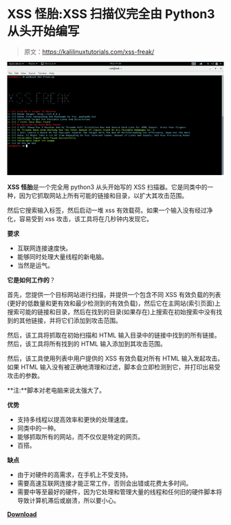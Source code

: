 # XSS 怪胎:XSS 扫描仪完全由 Python3 从头开始编写

> 原文：<https://kalilinuxtutorials.com/xss-freak/>

[![XSS-Freak : XSS Scanner Fully Written In Python3 From Scratch](img/75594dacb344ced29442097de9d76894.png "XSS-Freak : XSS Scanner Fully Written In Python3 From Scratch")](https://1.bp.blogspot.com/-8uQCg3g03Zc/XkPviBVihCI/AAAAAAAAE6A/tm9GV9hAUCUUcU5VMVllIit1isw7RatSACLcBGAsYHQ/s1600/XSS-Freak%25281%2529.png)

**XSS 怪胎**是一个完全用 python3 从头开始写的 XSS 扫描器。它是同类中的一种，因为它抓取网站上所有可能的链接和目录，以扩大其攻击范围。

然后它搜索输入标签，然后启动一堆 xss 有效载荷。如果一个输入没有经过净化，容易受到 xss 攻击，该工具将在几秒钟内发现它。

**要求**

*   互联网连接速度快。
*   能够同时处理大量线程的新电脑。
*   当然是运气。

**它是如何工作的**？

首先，您提供一个目标网站进行扫描，并提供一个包含不同 XSS 有效负载的列表(更好的低数量和更有效和最少检测到的有效负载)，然后它在主网站(索引页面)上搜索可能的链接和目录，然后在找到的目录(如果存在)上搜索在初始搜索中没有找到的其他链接，并将它们添加到攻击范围。

然后，该工具将抓取在初始扫描和 HTML 输入目录中的链接中找到的所有链接。然后，该工具将所有找到的 HTML 输入添加到其攻击范围。

然后，该工具使用列表中用户提供的 XSS 有效负载对所有 HTML 输入发起攻击。如果 HTML 输入没有被正确地清理和过滤，脚本会立即检测到它，并打印出易受攻击的参数。

**注:**脚本对老电脑来说太强大了。

**优势**

*   支持多线程以提高效率和更快的处理速度。
*   同类中的一种。
*   能够抓取所有的网站，而不仅仅是特定的网页。
*   百搭。

**缺点**

*   由于对硬件的高需求，在手机上不受支持。
*   需要高速互联网连接才能正常工作，否则会出错或花费太多时间。
*   需要中等至最好的硬件，因为它处理和管理大量的线程和任何旧的硬件脚本将导致计算机滞后或崩溃，所以要小心。

[**Download**](https://github.com/hacker900123/XSS-Freak)